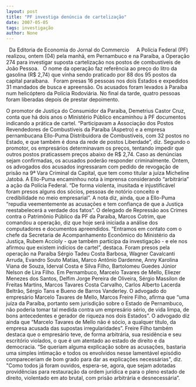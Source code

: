 ```yaml
---
layout: post
title: "PF investiga denúncia de cartelização"
date: 2007-05-05
tags: investigação
author: None
---
```


&nbsp;
Da Editoria de Economia do Jornal do Commercio
&nbsp;
&nbsp;
A Polícia Federal (PF) realizou,&nbsp;ontem (04)&nbsp;pela manhã, em Pernambuco e na Paraíba, a Operação 274 para investigar suposta cartelização nos postos de combustíveis de João Pessoa. 
&nbsp;
O nome da operação faz referência ao preço do litro da gasolina (R$ 2,74) que vinha sendo praticado por 88 dos 95 postos da capital paraibana. 
&nbsp;
Foram presas 16 pessoas nos dois Estados e expedidos 31 mandados de busca e apreensão. Os acusados foram levados à Paraíba num helicóptero da Polícia Rodoviária. No final da tarde, quatro pessoas foram liberadas depois de prestar depoimento. 

O promotor de Justiça do Consumidor da Paraíba, Demetrius Castor Cruz, conta que há dois anos o Ministério Público encaminhou à PF documentos indicando a prática de cartel. 
“Participavam a Associação dos Postos Revendedores de Combustíveis da Paraíba (Aspetro) e a empresa pernambucana Ello-Puma Distribuidora de Combustíveis, com 32 postos no Estado, e que também é dona da rede de postos Liberdade”, diz. 
Segundo o promotor, os empresários determinavam os preços, tentando impedir que outros postos praticassem preços abaixo de R$ 2,74. Caso as denúncias sejam confirmadas, os acusados poderão responder criminalmente. 
Ontem, os advogados dos acusados ingressaram com pedido de revogação de prisão na 9ª Vara Criminal da Capital, que tem como titular a juíza Micheline Jatobá. 
A Ello-Puma encaminhou nota à imprensa considerando “arbitrária” a ação da Polícia Federal. “De forma violenta, inusitada e injustificável foram presos alguns dos sócios, pessoas de notório conceito e credibilidade no meio empresarial”. 
A nota diz, ainda, que a Ello-Puma “repudia veementemente as acusações e tem confiança de que a Justiça reestabelecerá a verdade dos fatos”. 
O delegado de Repressão aos Crimes contra o Patrimônio Público da PF da Paraíba, Marcos Cotrim, que comandou a operação, diz que hoje será iniciada a análise dos computadores e documentos apreendidos. 
“Entramos em contato com o chefe da Secretaria de Acompanhamento Econômico do Ministério da Justiça, Rubem Accioly - que também participa da investigação - e ele nos afirmou que existem indícios de cartel”, destaca. 
Foram presos pela operação na Paraíba Sérgio Tadeu Costa Barbosa, Wagner Cavalcanti Arruda, Evandro Souto Matias, Marco Antônio Dardenne, Anny Karolina Viana de Souza, Iderval Costa e Silva Filho, Bartolomeu Guedes Júnior Nelson de Lira Filho. 
Em Pernambuco, Marcelo Tavares de Mello, Eliezer Menezes dos Santos, Delfim Jorge Pereira de Oliveira, Sérgio Massilon de Freitas Martins, Marcos Tavares Costa Carvalho, Carlos Alberto Lacerda Beltrão, Sérgio Tans e Bueno de Barros Vanderley. 
O advogado do empresário Marcelo Tavares de Mello, Marcos Freire Filho, afirma que “uma juíza da Paraíba, portanto sem jurisdição sobre o Estado de Pernambuco, não poderia tomar tal medida contra um empresário sério, de vida limpa, de bons antecedentes e gerador de riqueza nos dois Estados”. 
O advogado diz ainda que “Marcelo Tavares de Mello não é sócio, a qualquer título, da empresa acusada das supostas irregularidades”. 
Freire Filho também destaca que o empresário teve, de forma arbitrária, sua residência e seu escritório violados, o que é um atentado ao estado de direito e da democracia. 
“Se queriam alguma explicação sobre as acusações, bastaria uma simples intimação e todos os envolvidos nesse lamentável episódio compareceriam de bom grado para dar as explicações necessárias\", diz. 
\"Como todos já foram ouvidos, espera-se, agora, que sejam adotadas providências para restauração da ordem jurídica e para o pleno estado de direito, violentado em ato brutal, com prisão arbitrária e desnecessária”. 
